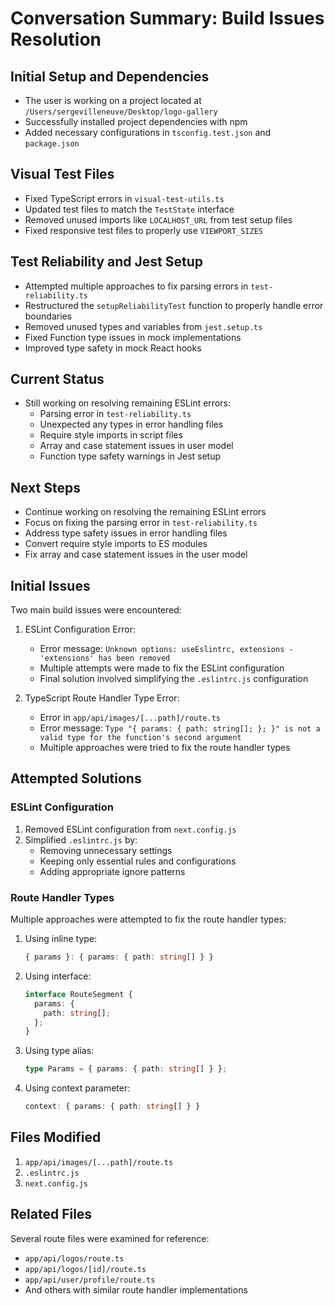 # Conversation Summary: Build Issues Resolution

## Initial Setup and Dependencies
- The user is working on a project located at `/Users/sergevilleneuve/Desktop/logo-gallery`
- Successfully installed project dependencies with npm
- Added necessary configurations in `tsconfig.test.json` and `package.json`

## Visual Test Files
- Fixed TypeScript errors in `visual-test-utils.ts`
- Updated test files to match the `TestState` interface
- Removed unused imports like `LOCALHOST_URL` from test setup files
- Fixed responsive test files to properly use `VIEWPORT_SIZES`

## Test Reliability and Jest Setup
- Attempted multiple approaches to fix parsing errors in `test-reliability.ts`
- Restructured the `setupReliabilityTest` function to properly handle error boundaries
- Removed unused types and variables from `jest.setup.ts`
- Fixed Function type issues in mock implementations
- Improved type safety in mock React hooks

## Current Status
- Still working on resolving remaining ESLint errors:
  - Parsing error in `test-reliability.ts`
  - Unexpected any types in error handling files
  - Require style imports in script files
  - Array and case statement issues in user model
  - Function type safety warnings in Jest setup

## Next Steps
- Continue working on resolving the remaining ESLint errors
- Focus on fixing the parsing error in `test-reliability.ts`
- Address type safety issues in error handling files
- Convert require style imports to ES modules
- Fix array and case statement issues in the user model

## Initial Issues
Two main build issues were encountered:

1. ESLint Configuration Error:
   - Error message: `Unknown options: useEslintrc, extensions - 'extensions' has been removed`
   - Multiple attempts were made to fix the ESLint configuration
   - Final solution involved simplifying the `.eslintrc.js` configuration

2. TypeScript Route Handler Type Error:
   - Error in `app/api/images/[...path]/route.ts`
   - Error message: `Type "{ params: { path: string[]; }; }" is not a valid type for the function's second argument`
   - Multiple approaches were tried to fix the route handler types

## Attempted Solutions

### ESLint Configuration
1. Removed ESLint configuration from `next.config.js`
2. Simplified `.eslintrc.js` by:
   - Removing unnecessary settings
   - Keeping only essential rules and configurations
   - Adding appropriate ignore patterns

### Route Handler Types
Multiple approaches were attempted to fix the route handler types:

1. Using inline type:
   ```typescript
   { params }: { params: { path: string[] } }
   ```

2. Using interface:
   ```typescript
   interface RouteSegment {
     params: {
       path: string[];
     };
   }
   ```

3. Using type alias:
   ```typescript
   type Params = { params: { path: string[] } };
   ```

4. Using context parameter:
   ```typescript
   context: { params: { path: string[] } }
   ```

## Files Modified
1. `app/api/images/[...path]/route.ts`
2. `.eslintrc.js`
3. `next.config.js`

## Related Files
Several route files were examined for reference:
- `app/api/logos/route.ts`
- `app/api/logos/[id]/route.ts`
- `app/api/user/profile/route.ts`
- And others with similar route handler implementations 